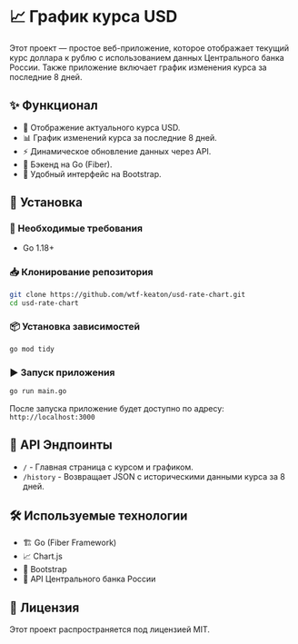 # 📈 График курса USD

Этот проект — простое веб-приложение, которое отображает текущий курс доллара к рублю с использованием данных Центрального банка России. Также приложение включает график изменения курса за последние 8 дней.

## ✨ Функционал
- 📌 Отображение актуального курса USD.
- 📊 График изменений курса за последние 8 дней.
- ⚡ Динамическое обновление данных через API.
- 🚀 Бэкенд на Go (Fiber).
- 🎨 Удобный интерфейс на Bootstrap.

## 🚀 Установка

### 🔧 Необходимые требования
- Go 1.18+

### 📥 Клонирование репозитория
```sh
git clone https://github.com/wtf-keaton/usd-rate-chart.git
cd usd-rate-chart
```

### 📦 Установка зависимостей
```sh
go mod tidy
```

### ▶ Запуск приложения
```sh
go run main.go
```

После запуска приложение будет доступно по адресу: `http://localhost:3000`

## 🔗 API Эндпоинты
- `/` - Главная страница с курсом и графиком.
- `/history` - Возвращает JSON с историческими данными курса за 8 дней.

## 🛠 Используемые технологии
- 🏗 Go (Fiber Framework)
- 📈 Chart.js
- 🎨 Bootstrap
- 🏦 API Центрального банка России

## 📜 Лицензия
Этот проект распространяется под лицензией MIT.